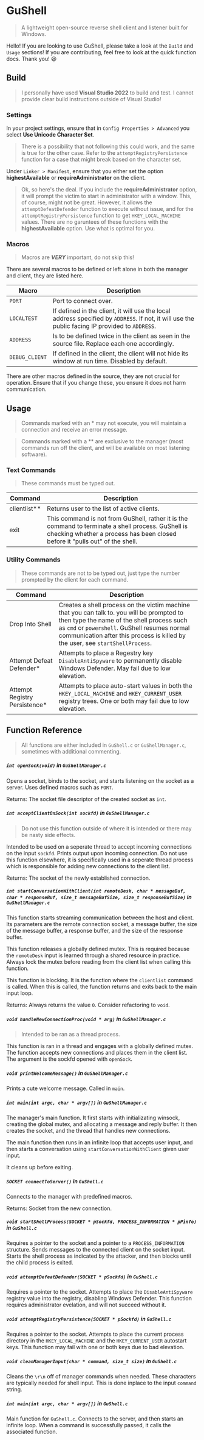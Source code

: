 # GuShell

> A lightweight open-source reverse shell client and listener built for Windows.

Hello! If you are looking to use GuShell, please take a look at the `Build` and `Usage` sections!
If you are contributing, feel free to look at the quick function docs. Thank you! 😆

## Build

> I personally have used **Visual Studio 2022** to build and test. I cannot provide clear build instructions outside of Visual Studio!

### Settings

In your project settings, ensure that in `Config Properties > Advanced` you select **Use Unicode Character Set**.

> There is a possibility that not following this could work, and the same is true for the other case. Refer to the `attemptRegistryPersistence`
> function for a case that might break based on the character set.

Under `Linker > Manifest`, ensure that you either set the option **highestAvailable** or **requireAdministrator** on the client.

> Ok, so here's the deal. If you include the **requireAdministrator** option, it will prompt the victim to start in administrator with a window.
> This, of course, might not be great. However, it allows the `attemptDefeatDefender` function to execute without issue, and for the `attemptRegistryPersistence`
> function to get `HKEY_LOCAL_MACHINE` values. There are no garuntees of these functions with the **highestAvailable** option. Use what is optimal for you.

### Macros

> Macros are _**VERY**_ important, do not skip this!

There are several macros to be defined or left alone in both the manager and client, they are listed here.

| Macro          | Description                                                                                                                                     |
| -------------- | ----------------------------------------------------------------------------------------------------------------------------------------------- |
| `PORT`         | Port to connect over.                                                                                                                           |
| `LOCALTEST`    | If defined in the client, it will use the local address specified by `ADDRESS`. If not, it will use the public facing IP provided to `ADDRESS`. |
| `ADDRESS`      | Is to be defined twice in the client as seen in the source file. Replace each one accordingly.                                                  |
| `DEBUG_CLIENT` | If defined in the client, the client will not hide its window at run time. Disabled by default.                                                 |

There are other macros defined in the source, they are not crucial for operation. Ensure that if you change these, you ensure it does not harm communication.

## Usage

> Commands marked with an \* may not execute, you will maintain a connection and receive an error message.

> Commands marked with a \*\* are exclusive to the manager (most commands run off the client, and will be available on most listening software).

### Text Commands

> These commands must be typed out.

| Command        | Description                                                                                                                                                                        |
| -------------- | ---------------------------------------------------------------------------------------------------------------------------------------------------------------------------------- |
| clientlist\*\* | Returns user to the list of active clients.                                                                                                                                        |
| exit           | This command is not from GuShell, rather it is the command to terminate a shell process. GuShell is checking whether a process has been closed before it "pulls out" of the shell. |

### Utility Commands

> These commands are not to be typed out, just type the number prompted by the client for each command.

| Command                        | Description                                                                                                                                                                                                                                                                |
| ------------------------------ | -------------------------------------------------------------------------------------------------------------------------------------------------------------------------------------------------------------------------------------------------------------------------- |
| Drop Into Shell                | Creates a shell process on the victim machine that you can talk to. you will be prompted to then type the name of the shell process such as `cmd` or `powershell`. GuShell resumes normal communication after this process is killed by the user, see `startShellProcess`. |
| Attempt Defeat Defender\*      | Attempts to place a Regestry key `DisableAntiSpyware` to permanently disable Windows Defender. May fail due to low elevation.                                                                                                                                              |
| Attempt Registry Persistence\* | Attempts to place auto-start values in both the `HKEY_LOCAL_MACHINE` and `HKEY_CURRENT_USER` registry trees. One or both may fail due to low elevation.                                                                                                                    |

## Function Reference

> All functions are either included in `GuShell.c` or `GuShellManager.c`, sometimes with additional commenting.

##### `int openSock(void)` in `GuShellManager.c`

Opens a socket, binds to the socket, and starts listening on the socket as a server. Uses defined macros such as `PORT`.

Returns: The socket file descriptor of the created socket as `int`.

##### `int acceptClientOnSock(int sockfd)` in `GuShellManager.c`

> Do not use this function outside of where it is intended or there may be nasty side effects.

Intended to be used on a seperate thread to accept incoming connections on the input `sockfd`. Prints output upon incoming connection. Do not use this function elsewhere, it is specifically used in a seperate thread process which is responsible for adding new connections to the client list.

Returns: The socket of the newly established connection.

##### `int startConversationWithClient(int remoteDesk, char * messageBuf, char * responseBuf, size_t messageBufSize, size_t responseBufSize)` in `GuShellManager.c`

This function starts streaming communication between the host and client. Its parameters are the remote connection socket, a message buffer, the size of the message buffer, a response buffer, and the size of the response buffer.

This function releases a globally defined mutex. This is required because the `remoteDesk` input is learned through a shared resource in practice. Always lock the mutex before reading from the client list when calling this function.

This function is blocking. It is the function where the `clientlist` command is called. When this is called, the function returns and exits back to the main input loop.

Returns: Always returns the value `0`. Consider refactoring to `void`.

##### `void handleNewConnectionProc(void * arg)` in `GuShellManager.c`

> Intended to be ran as a thread process.

This function is ran in a thread and engages with a globally defined mutex. The function accepts new connections and places them in the client list. The argument is the sockfd opened with `openSock`.

##### `void printWelcomeMessage()` in `GuShellManager.c`

Prints a cute welcome message. Called in `main`.

##### `int main(int argc, char * argv[])` in `GuShellManager.c`

The manager's main function. It first starts with initializating winsock, creating the global mutex, and allocating a message and reply buffer. It then creates the socket, and the thread that handles new connections.

The main function then runs in an infinite loop that accepts user input, and then starts a conversation using `startConversationWithClient` given user input.

It cleans up before exiting.

##### `SOCKET connectToServer()` in `GuShell.c`

Connects to the manager with predefined macros.

Returns: Socket from the new connection.

##### `void startShellProcess(SOCKET * pSockfd, PROCESS_INFORMATION * pPinfo)` in `GuShell.c`

Requires a pointer to the socket and a pointer to a `PROCESS_INFORMATION` structure. Sends messages to the connected client on the socket input. Starts the shell process as indicated by the attacker, and then blocks until the child process is exited.

##### `void attemptDefeatDefender(SOCKET * pSockfd)` in `GuShell.c`

Requires a pointer to the socket. Attempts to place the `DisableAntiSpyware` registry value into the registry, disabling Windows Defender. This function requires administrator evelation, and will not succeed without it.

##### `void attemptRegistryPersistence(SOCKET * pSockfd)` in `GuShell.c`

Requires a pointer to the socket. Attempts to place the current process directory in the `HKEY_LOCAL_MACHINE` and the `HKEY_CURRENT_USER` autostart keys. This function may fail with one or both keys due to bad elevation.

##### `void cleanManagerInput(char * command, size_t size)` in `GuShell.c`

Cleans the `\r\n` off of manager commands when needed. These characters are typically needed for shell input. This is done inplace to the input `command` string.

##### `int main(int argc, char * argv[])` in `GuShell.c`

Main function for `GuShell.c`. Connects to the server, and then starts an infinite loop. When a command is successfully passed, it calls the associated function.
